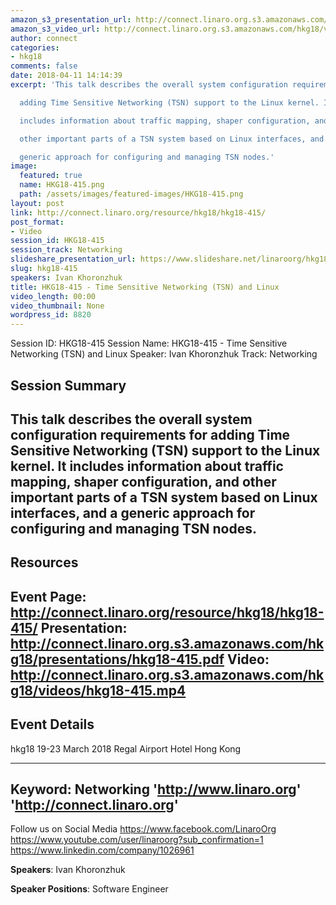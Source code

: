 ```yaml
---
amazon_s3_presentation_url: http://connect.linaro.org.s3.amazonaws.com/hkg18/presentations/hkg18-415.pdf
amazon_s3_video_url: http://connect.linaro.org.s3.amazonaws.com/hkg18/videos/hkg18-415.mp4
author: connect
categories:
- hkg18
comments: false
date: 2018-04-11 14:14:39
excerpt: 'This talk describes the overall system configuration requirements for

  adding Time Sensitive Networking (TSN) support to the Linux kernel. It

  includes information about traffic mapping, shaper configuration, and

  other important parts of a TSN system based on Linux interfaces, and a

  generic approach for configuring and managing TSN nodes.'
image:
  featured: true
  name: HKG18-415.png
  path: /assets/images/featured-images/HKG18-415.png
layout: post
link: http://connect.linaro.org/resource/hkg18/hkg18-415/
post_format:
- Video
session_id: HKG18-415
session_track: Networking
slideshare_presentation_url: https://www.slideshare.net/linaroorg/hkg18415-time-sensitive-networking-tsn-and-linux
slug: hkg18-415
speakers: Ivan Khoronzhuk
title: HKG18-415 - Time Sensitive Networking (TSN) and Linux
video_length: 00:00
video_thumbnail: None
wordpress_id: 8820
---
```


Session ID: HKG18-415
Session Name: HKG18-415 - Time Sensitive Networking (TSN) and Linux
Speaker: Ivan Khoronzhuk
Track: Networking


## Session Summary
This talk describes the overall system configuration requirements for
adding Time Sensitive Networking (TSN) support to the Linux kernel. It
includes information about traffic mapping, shaper configuration, and
other important parts of a TSN system based on Linux interfaces, and a
generic approach for configuring and managing TSN nodes.
---------------------------------------------------
## Resources
Event Page: http://connect.linaro.org/resource/hkg18/hkg18-415/
Presentation: http://connect.linaro.org.s3.amazonaws.com/hkg18/presentations/hkg18-415.pdf
Video: http://connect.linaro.org.s3.amazonaws.com/hkg18/videos/hkg18-415.mp4
 ---------------------------------------------------
## Event Details
hkg18
19-23 March 2018 
Regal Airport Hotel Hong Kong

---------------------------------------------------
Keyword: Networking
'http://www.linaro.org'
'http://connect.linaro.org'
---------------------------------------------------
Follow us on Social Media
https://www.facebook.com/LinaroOrg
https://www.youtube.com/user/linaroorg?sub_confirmation=1
https://www.linkedin.com/company/1026961

**Speakers**: Ivan Khoronzhuk

**Speaker Positions**: Software Engineer